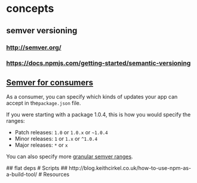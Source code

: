 # concepts
## semver versioning
### http://semver.org/
### https://docs.npmjs.com/getting-started/semantic-versioning
<h2 id="semver-for-consumers" class="deep-link"><a href="https://docs.npmjs.com/getting-started/semantic-versioning#semver-for-consumers">Semver for consumers</a></h2><p>As a consumer, you can specify which kinds of updates your app can accept in the<code>package.json</code>&#xA0;file.</p><p>If you were starting with a package 1.0.4, this is how you would specify the ranges:</p><ul><li>Patch releases:&#xA0;<code>1.0</code>&#xA0;or&#xA0;<code>1.0.x</code>&#xA0;or&#xA0;<code>~1.0.4</code></li><li>Minor releases:&#xA0;<code>1</code>&#xA0;or&#xA0;<code>1.x</code>&#xA0;or&#xA0;<code>^1.0.4</code></li><li>Major releases:&#xA0;<code>*</code>&#xA0;or&#xA0;<code>x</code></li></ul><p>You can also specify more&#xA0;<a href="https://docs.npmjs.com/misc/semver">granular semver ranges</a>.</p>
## flat deps
# Scripts
## http://blog.keithcirkel.co.uk/how-to-use-npm-as-a-build-tool/
# Resources
